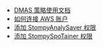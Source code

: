 - [DMAS 策略使用文档](DMAS-documentation.md)
- [如何连接 AWS 账户](connect-aws-account.md)
- [添加 StompyAnalySaver 权限](get-stompyanalysaver-permission.md)
- [添加 StompySpoTainer 权限](get-stompyspotainer-permission.md)

